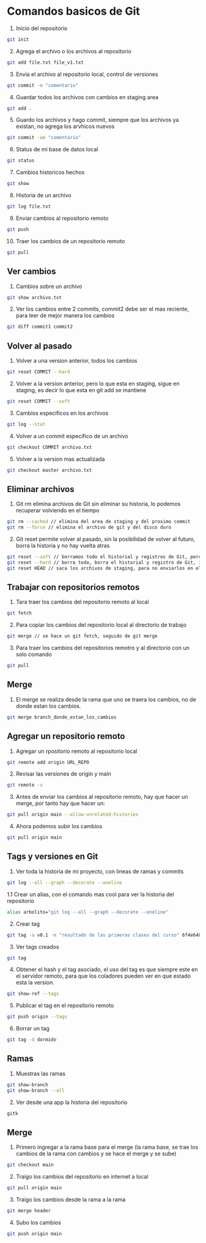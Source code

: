 # Comandos basicos de Git

1. Inicio del repositorio
```bash 
git init
```

2. Agrega el archivo o los archivos al repositorio 
```bash 
git add file.txt file_v1.txt
```

3. Envia el archivo al repositorio local, control de versiones 
```bash 
git commit -m "comentario"
```

4. Guardar todos los archivos con cambios en staging area
```bash
git add .
```

5. Guardo los archivos y hago commit, siempre que los archivos ya existan, no agrega los arvhicos nuevos
```bash
git commit -am "comentario"
```

6. Status de mi base de datos local 
```bash
git status 
```

7. Cambios historicos hechos 
```bash
git show
```

8. Historia de un archivo 
```bash 
git log file.txt 
```

9. Enviar cambios al repositorio remoto 
```bash 
git push 
```

10. Traer los cambios de un repositorio remoto 
```bash 
git pull
```

## Ver cambios 

1. Cambios sobre un archivo 
```bash 
git show archivo.txt
```

2. Ver los cambios entre 2 commits, commit2 debe ser el mas reciente, para leer de mejor manera los cambios
```bash 
git diff commit1 commit2
```

## Volver al pasado 

1. Volver a una version anterior, todos los cambios 
```bash 
git reset COMMIT --hard
```

2. Volver a la version anterior, pero lo que esta en staging, sigue en staging, es decir lo que esta en git add se mantiene 
```bash 
git reset COMMIT --soft
```

3. Cambios especificos en los archivos 
```bash 
git log --stat 
```

4. Volver a un commit especifico de un archivo 
```bash 
git checkout COMMIT archivo.txt 
```

5. Volver a la version mas actualizada
```bash
git checkout master archivo.txt 
```

## Eliminar archivos 

1. Git rm elimina archivos de Git sin eliminar su historia, lo podemos recuperar volviendo en el tiempo
```bash 
git rm --cached // elimina del area de staging y del proximo commit 
git rm --force // elimina el archivo de git y del disco duro 
```

2. Git reset permite volver al pasado, sin la posibilidad de volver al futuro, borra la historia y no hay vuelta atras
```bash 
git reset --soft // borramos todo el historial y registros de Git, pero guardamos los cambios que tenemos en staging 
git reset --hard // borra todo, borra el historial y registro de Git, incluido staging 
git reset HEAD // saca los archivos de staging, para no enviarlos en el commit, se pueden volver a agregar con git add .
```

## Trabajar con repositorios remotos

1. Tara traer los cambios del repositorio remoto al local 
```bash 
git fetch 
```

2. Para copiar los cambios del repositorio local al directorio de trabajo
```bash 
git merge // se hace un git fetch, seguido de git merge 
```

3. Para traer los cambios del repositorios remotro y al directorio con un solo comando 
```bash 
git pull
```

## Merge

1. El merge se realiza desde la rama que uno se traera los cambios, no de donde estan los cambios.
```bash 
git merge branch_donde_estan_los_cambios
```

## Agregar un repositorio remoto 

1. Agregar un rpositorio remoto al repositorio local
```bash 
git remote add origin URL_REPO
```

2. Revisar las versiones de origin y main 
```bash 
git remote -v 
```

3. Antes de enviar los cambios al repositorio remoto, hay que hacer un merge, por tanto hay que hacer un:
```bash 
git pull origin main --allow-unrelated-histories 
```

4. Ahora podemos subir los cambios
```bash
git pull origin main 
```

## Tags y versiones en Git


1. Ver toda la historia de mi proyecto, con lineas de ramas y commits 
```bash 
git log --all --graph --decorate --oneline
```

1.1 Crear un alias, con el comando mas cool para ver la historia del repositorio 
```bash 
alias arbolito="git log --all --graph --decorate --oneline"
```

2. Crear tag
```bash
git tag -a v0.1 -m "resultado de las primeras clases del curso" 6f4e648
```

3. Ver tags creados
```bash 
git tag
```

4. Obtener el hash y el tag asociado, el uso del tag es que siempre este en el servidor remoto, para que los coladores pueden ver en que estado esta la version.
```bash 
git show-ref --tags
```

5. Publicar el tag en el repositorio remoto
```bash 
git push origin --tags 
```

6. Borrar un tag 
```bash 
git tag -d dormido
```

## Ramas

1. Muestras las ramas 
```bash 
git show-branch 
git show-branch --all
```

2. Ver desde una app la historia del repositorio
```bash 
gitk 
```

## Merge

1. Primero ingregar a la rama base para el merge (la rama base, se trae los cambios de la rama con cambios y se hace el merge y se sube)
```bash
git checkout main
```

2. Traigo los cambios del repositorio en internet a local 
```bash
git pull origin main
```

3. Traigo los cambios desde la rama a la rama 
```bash 
git merge header
```

4. Subo los cambios
```bash 
git push origin main
```
